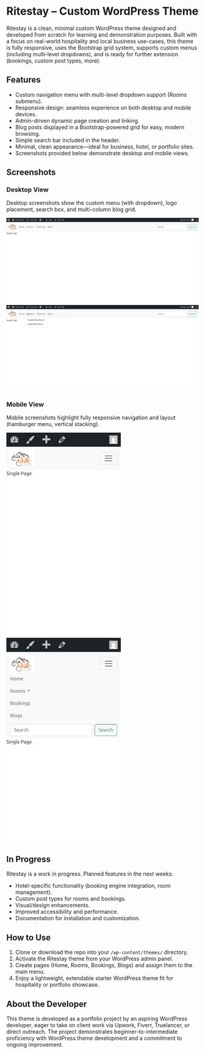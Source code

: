 # Ritestay – Custom WordPress Theme

Ritestay is a clean, minimal custom WordPress theme designed and developed from scratch for learning and demonstration purposes. Built with a focus on real-world hospitality and local business use-cases, this theme is fully responsive, uses the Bootstrap grid system, supports custom menus (including multi-level dropdowns), and is ready for further extension (bookings, custom post types, more).

## Features

- Custom navigation menu with multi-level dropdown support (Rooms submenu).
- Responsive design: seamless experience on both desktop and mobile devices.
- Admin-driven dynamic page creation and linking.
- Blog posts displayed in a Bootstrap-powered grid for easy, modern browsing.
- Simple search bar included in the header.
- Minimal, clean appearance—ideal for business, hotel, or portfolio sites.
- Screenshots provided below demonstrate desktop and mobile views.

## Screenshots

### Desktop View

Desktop screenshots show the custom menu (with dropdown), logo placement, search box, and multi-column blog grid.

<img src="screenshots/localhost_mythemeproject_rooms_.png" alt="Desktop Screenshot 1" width="600" />
<img src="screenshots/localhost_mythemeproject_rooms_ (1).png" alt="Desktop Screenshot 2" width="600" />


### Mobile View

Mobile screenshots highlight fully responsive navigation and layout (hamburger menu, vertical stacking).


<img src="screenshots/localhost_mythemeproject_rooms_(iPhone SE).png" alt="Mobile Screenshot 1" width="300" />
<img src="screenshots/localhost_mythemeproject_rooms_(iPhone SE) (1).png" alt="Mobile Screenshot 2" width="300" />


## In Progress

Ritestay is a work in progress. Planned features in the next weeks:

- Hotel-specific functionality (booking engine integration, room management).
- Custom post types for rooms and bookings.
- Visual/design enhancements.
- Improved accessibility and performance.
- Documentation for installation and customization.

## How to Use

1. Clone or download the repo into your `/wp-content/themes/` directory.
2. Activate the Ritestay theme from your WordPress admin panel.
3. Create pages (Home, Rooms, Bookings, Blogs) and assign them to the main menu.
4. Enjoy a lightweight, extendable starter WordPress theme fit for hospitality or portfolio showcase.

## About the Developer

This theme is developed as a portfolio project by an aspiring WordPress developer, eager to take on client work via Upwork, Fiverr, Truelancer, or direct outreach. The project demonstrates beginner-to-intermediate proficiency with WordPress theme development and a commitment to ongoing improvement.
